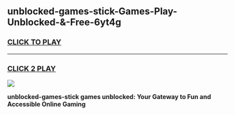 
## unblocked-games-stick-Games-Play-Unblocked-&-Free-6yt4g
<h3>
<a href="https://premium76.site?title=unblocked-games-stick&ref=24A">CLICK TO PLAY</a></h3>
<hr>

<h3>
<a href="https://premium76.site?title=unblocked-games-stick&ref=24A">CLICK 2 PLAY</a>
  
</h3>

<a href="https://premium76.site?title=unblocked-games-stick&ref=24A"><img src="https://clearcache.store/games.png"></a>


**unblocked-games-stick games unblocked: Your Gateway to Fun and Accessible Online Gaming**
